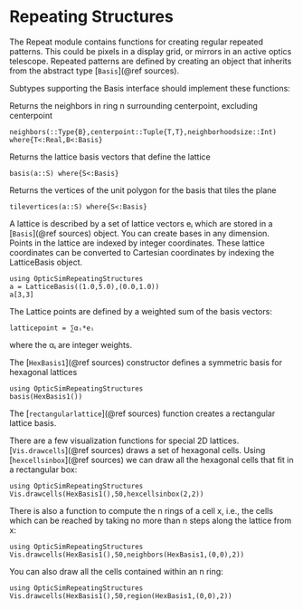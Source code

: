 # Repeating Structures

The Repeat module contains functions for creating regular repeated patterns. This could be pixels in a display grid, or mirrors in an active optics telescope. Repeated patterns are defined by creating an object that inherits from the abstract type [`Basis`](@ref sources).

Subtypes supporting the Basis interface should implement these functions:

Returns the neighbors in ring n surrounding centerpoint, excluding centerpoint
```
neighbors(::Type{B},centerpoint::Tuple{T,T},neighborhoodsize::Int) where{T<:Real,B<:Basis}
```
Returns the lattice basis vectors that define the lattice
```
basis(a::S) where{S<:Basis}
```
Returns the vertices of the unit polygon for the basis that tiles the plane 
```
tilevertices(a::S) where{S<:Basis}
```

A lattice is described by a set of lattice vectors eᵢ which are stored in a [`Basis`](@ref sources) object. You can create bases in any dimension. Points in the lattice are indexed by integer coordinates. These lattice coordinates can be converted to Cartesian coordinates by indexing the LatticeBasis object. 
``` @example example
using OpticSimRepeatingStructures
a = LatticeBasis((1.0,5.0),(0.0,1.0))
a[3,3]
```

The Lattice points are defined by a weighted sum of the basis vectors:
```
latticepoint = ∑αᵢ*eᵢ
```
where the αᵢ are integer weights.

The [`HexBasis1`](@ref sources) constructor defines a symmetric basis for hexagonal lattices 
```@example 
using OpticSimRepeatingStructures
basis(HexBasis1())
```
The [`rectangularlattice`](@ref sources) function creates a rectangular lattice basis. 

There are a few visualization functions for special 2D lattices. [`Vis.drawcells`](@ref sources) draws a set of hexagonal cells. Using [`hexcellsinbox`](@ref sources) we can draw all the hexagonal cells that fit in a rectangular box:

```@example 
using OpticSimRepeatingStructures
Vis.drawcells(HexBasis1(),50,hexcellsinbox(2,2))
```

There is also a function to compute the n rings of a cell x, i.e., the cells which can be reached by taking no more than n steps along the lattice from x:

```@example 
using OpticSimRepeatingStructures
Vis.drawcells(HexBasis1(),50,neighbors(HexBasis1,(0,0),2))
```
 
You can also draw all the cells contained within an n ring:
 
```@example 
using OpticSimRepeatingStructures
Vis.drawcells(HexBasis1(),50,region(HexBasis1,(0,0),2))
```

